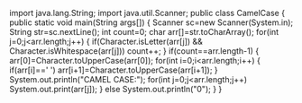 import java.lang.String;
import java.util.Scanner;
public class CamelCase
{
  public static void main(String args[])
  {
    Scanner sc=new Scanner(System.in);
    String str=sc.nextLine();
    int count=0;
    char arr[]=str.toCharArray();
    for(int j=0;j<arr.length;j++)
    {
    if(Character.isLetter(arr[j]) && Character.isWhitespace(arr[j]))
      count++;
     }
     if(count==arr.length-1)
     {
    arr[0]=Character.toUpperCase(arr[0]);
    for(int i=0;i<arr.length;i++)
    {
      if(arr[i]==' ')
           arr[i+1]=Character.toUpperCase(arr[i+1]);
     }
     System.out.println("CAMEL CASE:");
     for(int j=0;j<arr.length;j++)
     System.out.print(arr[j]);
    }
    else
      System.out.println("0");
    }
   }
